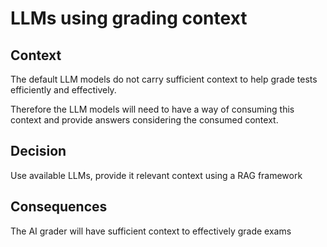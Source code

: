 
# LLMs using grading context

## Context

The default LLM models do not carry sufficient context to help grade tests efficiently and effectively.

Therefore the LLM models will need to have a way of consuming this context and provide answers considering the consumed context.


## Decision

Use available LLMs, provide it relevant context using a RAG framework 

## Consequences

The AI grader will have sufficient context to effectively grade exams